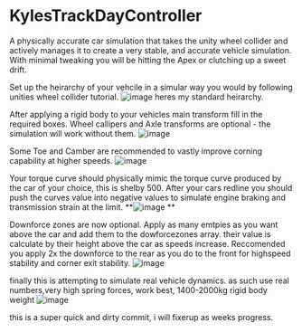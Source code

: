 # KylesTrackDayController
A physically accurate car simulation that takes the unity wheel collider and actively manages it to create a very stable, and accurate vehicle simulation. With minimal tweaking you will be hitting the Apex or clutching up a sweet drift. 

Set up the heirarchy of your vehcile in a simular way you would by following unities wheel collider tutorial. 
![image](https://github.com/KyleRichards94/KylesTrackDayController/assets/122703065/1f9290fa-56da-48cf-bba2-9f539936499e)
heres my standard heirarchy. 

After applying a rigid body to your vehicles main transform fill in the required boxes. 
Wheel callipers and Axle transforms are optional - the simulation will work without them. 
![image](https://github.com/KyleRichards94/KylesTrackDayController/assets/122703065/48ba99a6-9708-4697-bde6-6f09cc06a890)

Some Toe and Camber are recommended to vastly improve corning capability at higher speeds. 
![image](https://github.com/KyleRichards94/KylesTrackDayController/assets/122703065/dd3a3026-8410-494e-bd9f-4057d812707f)

Your torque curve should physically mimic the torque curve produced by the car of your choice, this is shelby 500. After your cars redline you should push the curves value into negative values to simulate engine braking and transmission strain at the limit. 
**![image](https://github.com/KyleRichards94/KylesTrackDayController/assets/122703065/c88d2aa7-40e6-4ad1-8b1e-fa9ce7245b17)
**

Downforce zones are now optional. 
Apply as many emtpies as you want above the car and add them to the dowforcezones array. their value is calculate by their height above the car as speeds increase. Reccomended you apply 2x the downforce to the rear as you do to the front for highspeed stability and corner exit stability.
![image](https://github.com/KyleRichards94/KylesTrackDayController/assets/122703065/4bd2aee6-9d7d-4e36-98ca-fb7761f7ef9f)


finally this is attempting to simulate real vehicle dynamics. as such use real numbers,very high spring forces, work best, 1400-2000kg rigid body weight 
![image](https://github.com/KyleRichards94/KylesTrackDayController/assets/122703065/37981317-f900-4e37-8f1a-4d5e9c1db92e)


this is a super quick and dirty commit, i will fixerup as weeks progress. 

